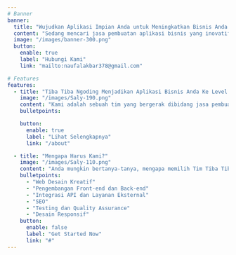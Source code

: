 ```yaml
---
# Banner
banner:
  title: "Wujudkan Aplikasi Impian Anda untuk Meningkatkan Bisnis Anda."
  content: "Sedang mencari jasa pembuatan aplikasi bisnis yang inovatif? Di Tiba Tiba Ngoding, kami menawarkan semua yang Anda butuhkan, kami berkomitmen untuk menciptakan solusi aplikasi yang luar biasa."
  image: "/images/banner-300.png"
  button:
    enable: true
    label: "Hubungi Kami"
    link: "mailto:naufalakbar378@gmail.com"

# Features
features:
  - title: "Tiba Tiba Ngoding Menjadikan Aplikasi Bisnis Anda Ke Level Yang Berbeda."
    image: "/images/Saly-190.png"
    content: "Kami adalah sebuah tim yang bergerak dibidang jasa pembuatan aplikasi yang berdedikasi untuk menciptakan aplikasi berbasis web maupun mobile dengan menarik, fungsional, dan revolusioner untuk pengalaman bisnis Anda."
    bulletpoints:

    button:
      enable: true
      label: "Lihat Selengkapnya"
      link: "/about"

  - title: "Mengapa Harus Kami?"
    image: "/images/Saly-110.png"
    content: "Anda mungkin bertanya-tanya, mengapa memilih Tim Tiba Tiba Ngoding untuk mengembangkan solusi perangkat lunak Anda? Di Tiba Tiba Ngoding Anda dapat menemukan beberapa layanan berikut :"
    bulletpoints:
      - "Web Desain Kreatif"
      - "Pengembangan Front-end dan Back-end"
      - "Integrasi API dan Layanan Eksternal"
      - "SEO"
      - "Testing dan Quality Assurance"
      - "Desain Responsif"
    button:
      enable: false
      label: "Get Started Now"
      link: "#"
---
```

